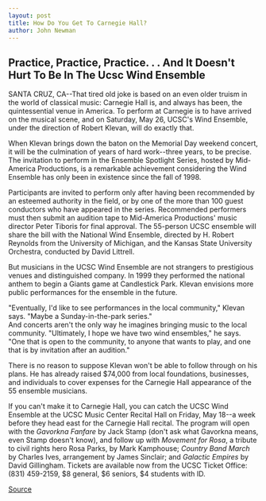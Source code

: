 ```yaml
---
layout: post
title: How Do You Get To Carnegie Hall?
author: John Newman
---
```


## Practice, Practice, Practice. . . And It Doesn't Hurt To Be In The Ucsc Wind Ensemble

SANTA CRUZ, CA--That tired old joke is based on an even older truism in the world of classical music: Carnegie Hall is, and always has been, the quintessential venue in America. To perform at Carnegie is to have arrived on the musical scene, and on Saturday, May 26, UCSC's Wind Ensemble, under the direction of Robert Klevan, will do exactly that.

When Klevan brings down the baton on the Memorial Day weekend concert, it will be the culmination of years of hard work--three years, to be precise. The invitation to perform in the Ensemble Spotlight Series, hosted by Mid-America Productions, is a remarkable achievement considering the Wind Ensemble has only been in existence since the fall of 1998.

Participants are invited to perform only after having been recommended by an esteemed authority in the field, or by one of the more than 100 guest conductors who have appeared in the series. Recommended performers must then submit an audition tape to Mid-America Productions' music director Peter Tiboris for final approval. The 55-person UCSC ensemble will share the bill with the National Wind Ensemble, directed by H. Robert Reynolds from the University of Michigan, and the Kansas State University Orchestra, conducted by David Littrell.

But musicians in the UCSC Wind Ensemble are not strangers to prestigious venues and distinguished company. In 1999 they performed the national anthem to begin a Giants game at Candlestick Park. Klevan envisions more public performances for the ensemble in the future.

"Eventually, I'd like to see performances in the local community," Klevan says. "Maybe a Sunday-in-the-park series."   
And concerts aren't the only way he imagines bringing music to the local community. "Ultimately, I hope we have two wind ensembles," he says. "One that is open to the community, to anyone that wants to play, and one that is by invitation after an audition."

There is no reason to suppose Klevan won't be able to follow through on his plans. He has already raised $74,000 from local foundations, businesses, and individuals to cover expenses for the Carnegie Hall appearance of the 55 ensemble musicians.

If you can't make it to Carnegie Hall, you can catch the UCSC Wind Ensemble at the UCSC Music Center Recital Hall on Friday, May 18--a week before they head east for the Carnegie Hall recital. The program will open with the _Gavorkna Fanfare_ by Jack Stamp (don't ask what Gavorkna means, even Stamp doesn't know), and follow up with _Movement for Rosa_, a tribute to civil rights hero Rosa Parks, by Mark Kamphouse; _Country Band March_ by Charles Ives, arrangement by James Sinclair; and _Galactic Empires_ by David Gillingham. Tickets are available now from the UCSC Ticket Office: (831) 459-2159, $8 general, $6 seniors, $4 students with ID.

[Source](http://www1.ucsc.edu/news_events/press_releases/archive/00-01/04-01/ensemble.html "Permalink to How do you get to Carnegie Hall?")
